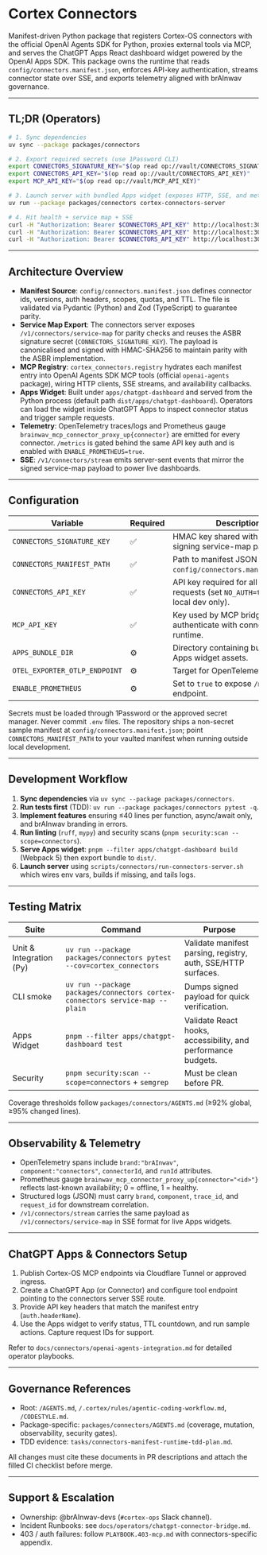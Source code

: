 # Cortex Connectors

Manifest-driven Python package that registers Cortex-OS connectors with the official OpenAI Agents SDK for Python, proxies external tools via MCP, and serves the ChatGPT Apps React dashboard widget powered by the OpenAI Apps SDK. This package owns the runtime that reads `config/connectors.manifest.json`, enforces API-key authentication, streams connector state over SSE, and exports telemetry aligned with brAInwav governance.

---

## TL;DR (Operators)

```bash
# 1. Sync dependencies
uv sync --package packages/connectors

# 2. Export required secrets (use 1Password CLI)
export CONNECTORS_SIGNATURE_KEY="$(op read op://vault/CONNECTORS_SIGNATURE_KEY)"
export CONNECTORS_API_KEY="$(op read op://vault/CONNECTORS_API_KEY)"
export MCP_API_KEY="$(op read op://vault/MCP_API_KEY)"

# 3. Launch server with bundled Apps widget (exposes HTTP, SSE, and metrics)
uv run --package packages/connectors cortex-connectors-server

# 4. Hit health + service map + SSE
curl -H "Authorization: Bearer $CONNECTORS_API_KEY" http://localhost:3026/health
curl -H "Authorization: Bearer $CONNECTORS_API_KEY" http://localhost:3026/v1/connectors/service-map
curl -H "Authorization: Bearer $CONNECTORS_API_KEY" http://localhost:3026/v1/connectors/stream
```

---

## Architecture Overview

- **Manifest Source**: `config/connectors.manifest.json` defines connector ids, versions, auth headers, scopes, quotas, and TTL. The file is validated via Pydantic (Python) and Zod (TypeScript) to guarantee parity.
- **Service Map Export**: The connectors server exposes `/v1/connectors/service-map` for parity checks and reuses the ASBR signature secret (`CONNECTORS_SIGNATURE_KEY`). The payload is canonicalised and signed with HMAC-SHA256 to maintain parity with the ASBR implementation.
- **MCP Registry**: `cortex_connectors.registry` hydrates each manifest entry into OpenAI Agents SDK MCP tools (official `openai-agents` package), wiring HTTP clients, SSE streams, and availability callbacks.
- **Apps Widget**: Built under `apps/chatgpt-dashboard` and served from the Python process (default path `dist/apps/chatgpt-dashboard`). Operators can load the widget inside ChatGPT Apps to inspect connector status and trigger sample requests.
- **Telemetry**: OpenTelemetry traces/logs and Prometheus gauge `brainwav_mcp_connector_proxy_up{connector}` are emitted for every connector. `/metrics` is gated behind the same API key auth and is enabled with `ENABLE_PROMETHEUS=true`.
- **SSE**: `/v1/connectors/stream` emits server-sent events that mirror the signed service-map payload to power live dashboards.

---

## Configuration

| Variable | Required | Description |
|----------|----------|-------------|
| `CONNECTORS_SIGNATURE_KEY` | ✅ | HMAC key shared with ASBR for signing service-map payloads. |
| `CONNECTORS_MANIFEST_PATH` | ✅ | Path to manifest JSON (defaults to `config/connectors.manifest.json`). |
| `CONNECTORS_API_KEY` | ✅ | API key required for all HTTP/SSE requests (set `NO_AUTH=true` for local dev only). |
| `MCP_API_KEY` | ✅ | Key used by MCP bridge/server to authenticate with connectors runtime. |
| `APPS_BUNDLE_DIR` | ⚙️ | Directory containing built ChatGPT Apps widget assets. |
| `OTEL_EXPORTER_OTLP_ENDPOINT` | ⚙️ | Target for OpenTelemetry exports. |
| `ENABLE_PROMETHEUS` | ⚙️ | Set to `true` to expose `/metrics` endpoint. |

Secrets must be loaded through 1Password or the approved secret manager. Never commit `.env` files. The repository ships a
non-secret sample manifest at `config/connectors.manifest.json`; point `CONNECTORS_MANIFEST_PATH` to your vaulted manifest when
running outside local development.

---

## Development Workflow

1. **Sync dependencies** via `uv sync --package packages/connectors`.
2. **Run tests first** (TDD): `uv run --package packages/connectors pytest -q`.
3. **Implement features** ensuring ≤40 lines per function, async/await only, and brAInwav branding in errors.
4. **Run linting** (`ruff`, `mypy`) and security scans (`pnpm security:scan --scope=connectors`).
5. **Serve Apps widget**: `pnpm --filter apps/chatgpt-dashboard build` (Webpack 5) then export bundle to `dist/`.
6. **Launch server** using `scripts/connectors/run-connectors-server.sh` which wires env vars, builds if missing, and tails logs.

---

## Testing Matrix

| Suite | Command | Purpose |
|-------|---------|---------|
| Unit & Integration (Py) | `uv run --package packages/connectors pytest --cov=cortex_connectors` | Validate manifest parsing, registry, auth, SSE/HTTP surfaces. |
| CLI smoke | `uv run --package packages/connectors cortex-connectors service-map --plain` | Dumps signed payload for quick verification. |
| Apps Widget | `pnpm --filter apps/chatgpt-dashboard test` | Validate React hooks, accessibility, and performance budgets. |
| Security | `pnpm security:scan --scope=connectors` + `semgrep` | Must be clean before PR. |

Coverage thresholds follow `packages/connectors/AGENTS.md` (≥92% global, ≥95% changed lines).

---

## Observability & Telemetry

- OpenTelemetry spans include `brand:"brAInwav"`, `component:"connectors"`, `connectorId`, and `runId` attributes.
- Prometheus gauge `brainwav_mcp_connector_proxy_up{connector="<id>"}` reflects last-known availability; 0 = offline, 1 = healthy.
- Structured logs (JSON) must carry `brand`, `component`, `trace_id`, and `request_id` for downstream correlation.
- `/v1/connectors/stream` carries the same payload as `/v1/connectors/service-map` in SSE format for live Apps widgets.

---

## ChatGPT Apps & Connectors Setup

1. Publish Cortex-OS MCP endpoints via Cloudflare Tunnel or approved ingress.
2. Create a ChatGPT App (or Connector) and configure tool endpoint pointing to the connectors server SSE route.
3. Provide API key headers that match the manifest entry (`auth.headerName`).
4. Use the Apps widget to verify status, TTL countdown, and run sample actions. Capture request IDs for support.

Refer to `docs/connectors/openai-agents-integration.md` for detailed operator playbooks.

---

## Governance References

- Root: `/AGENTS.md`, `/.cortex/rules/agentic-coding-workflow.md`, `/CODESTYLE.md`.
- Package-specific: `packages/connectors/AGENTS.md` (coverage, mutation, observability, security gates).
- TDD evidence: `tasks/connectors-manifest-runtime-tdd-plan.md`.

All changes must cite these documents in PR descriptions and attach the filled CI checklist before merge.

---

## Support & Escalation

- Ownership: @brAInwav-devs (`#cortex-ops` Slack channel).
- Incident Runbooks: see `docs/operators/chatgpt-connector-bridge.md`.
- 403 / auth failures: follow `PLAYBOOK.403-mcp.md` with connectors-specific appendix.
